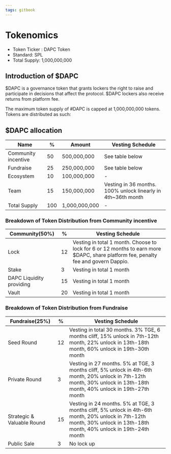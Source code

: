 ```yaml
---
tags: gitbook
---
```


# Tokenomics


- Token Ticker : DAPC Token
- Standard: SPL
- Total Supply: 1,000,000,000


## Introduction of $DAPC  
$DAPC is a governance token that grants lockers the right to raise and participate in decisions that affect the protocol. $DAPC lockers also receive returns from platform fee.

The maximum token supply of #DAPC is capped at 1,000,000,000 tokens. Tokens are distributed as such:

## $DAPC allocation

| Name | %  | Amount | Vesting Schedule
| - | - | - | - |
| Community incentive|50 | 500,000,000 | See table below |
| Fundraise|25 | 250,000,000 | See table below |
| Ecosystem|10 | 100,000,000 | - |
| Team|15 | 150,000,000 | Vesting in 36 months. 100% unlock linearly in 4th~36th month |
| Total Supply|100 | 1,000,000,000 | - |

### Breakdown of Token Distribution from Community incentive 

| Community(50%) | % | Vesting Schedule
| - | - | - | 
| Lock|12 | Vesting in total 1 month. Choose to lock for 6 or 12 months to earn more $DAPC, share platform fee, penalty fee and govern Dappio.| 
| Stake|3 | Vesting in total 1 month| 
|DAPC Liquidity providing |15 | Vesting in total 1 month|
|Vault |20 | Vesting in total 1 month|

### Breakdown of Token Distribution from Fundraise

| Fundraise(25%) | % | Vesting Schedule
| - | - | - | 
|Seed Round|12 | Vesting in total 30 months. 3% TGE,  6 months cliff, 15% unlock in 7th-12th month, 22% unlock in 13th-18th month, 60% unlock in 19th-30th month | 
| Private Round|3 | Vesting in 27 months. 5% at TGE, 3 months cliff, 5% unlock in 4th-6th month, 20% unlock in 7th-12th month, 30% unlock in 13th-18th month, 40% unlock in 19th-27th month |
|Strategic & Valuable Round|15 | Vesting in 24 months. 5% at TGE, 3 months cliff, 5% unlock in 4th-6th month, 20% unlock in 7th-12th month, 30% unlock in 13th-18th month, 40% unlock in 19th-24th month |
|Public Sale |3 | No lock up|


